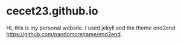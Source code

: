 # cecet23.github.io
Hi, this is my personal website. I used jekyll and the theme end2end https://github.com/nandomoreirame/end2end.
